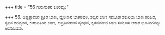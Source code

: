 +++
title = "56 ಗುರುಸುತನ ಕೂರಮ್ಬು"

+++
56. ಅಶ್ವತ್ಥಾಮನ ಕ್ರೂರ ಬಾಣ, ದ್ರೋಣನ ಬಾಣಾವಳಿ, ಶಲ್ಯನ ಬಾಣ ಸಮೂಹ ಶಕುನಿಯ ಬಾಣ ಪಂಜರ, ಕೃಪನ ಶರವೃಂದ, ಕುರುಪತಿಯ ಬಾಣ, ಅಪ್ರತಿಮರಾದ ಸೈಂಧವ, ಕೃತವರ್ಮರ ಬಾಣ ಸಮೂಹ ಆಕಾಶ ಭೂಮಿಗಳನ್ನು ಆವರಿಸಿದವು.